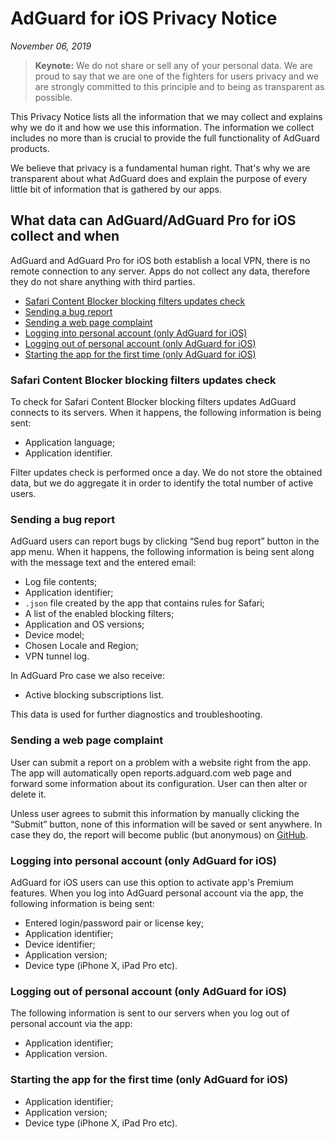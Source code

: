 # AdGuard for iOS Privacy Notice
*November 06, 2019*
> **Keynote:** We do not share or sell any of your personal data. We are proud to say that we are one of the fighters for users privacy and we are strongly committed to this principle and to being as transparent as possible.

This Privacy Notice lists all the information that we may collect and explains why we do it and how we use this information. The information we collect includes no more than is crucial to provide the full functionality of AdGuard products.

We believe that privacy is a fundamental human right. That's why we are transparent about what AdGuard does and explain the purpose of every little bit of information that is gathered by our apps.

## What data can AdGuard/AdGuard Pro for iOS collect and when

AdGuard and AdGuard Pro for iOS both establish a local VPN, there is no remote connection to any server. Apps do not collect any data, therefore they do not share anything with third parties.

* [Safari Content Blocker blocking filters updates check](#filters-updates-check)
* [Sending a bug report](#sending-bug-report)
* [Sending a web page complaint](#web-page-complaint)
* [Logging into personal account (only AdGuard for iOS)](#logging-into-account)
* [Logging out of personal account (only AdGuard for iOS)](#logging-out-account)
* [Starting the app for the first time (only AdGuard for iOS)](#first-time-start)

### <a id="filters-updates-check"></a> Safari Content Blocker blocking filters updates check

To check for Safari Content Blocker blocking filters updates AdGuard connects to its servers. When it happens, the following information is being sent:

* Application language;
* Application identifier.

Filter updates check is performed once a day. We do not store the obtained data, but we do aggregate it in order to identify the total number of active users.

### <a id="sending-bug-report"></a> Sending a bug report

AdGuard users can report bugs by clicking “Send bug report” button in the app menu. When it happens, the following information is being sent along with the message text and the entered email:

* Log file contents;
* Application identifier;
* `.json` file created by the app that contains rules for Safari;
* A list of the enabled blocking filters;
* Application and OS versions;
* Device model;
* Chosen Locale and Region;
* VPN tunnel log.

In AdGuard Pro case we also receive:

* Active blocking subscriptions list.

This data is used for further diagnostics and troubleshooting.

### <a id="web-page-complaint"></a> Sending a web page complaint

User can submit a report on a problem with a website right from the app. The app will automatically open reports.adguard.com web page and forward some information about its configuration. User can then alter or delete it.

Unless user agrees to submit this information by manually clicking the “Submit” button, none of this information will be saved or sent anywhere. In case they do, the report will become public (but anonymous) on [GitHub](https://github.com/adguardteam/adguardfilters/issues).

### <a id="logging-into-account"></a> Logging into personal account (only AdGuard for iOS)

AdGuard for iOS users can use this option to activate app's Premium features. When you log into AdGuard personal account via the app, the following information is being sent:

* Entered login/password pair or license key;
* Application identifier;
* Device identifier;
* Application version;
* Device type (iPhone X, iPad Pro etc).

### <a id="logging-out-account"></a> Logging out of personal account (only AdGuard for iOS)

The following information is sent to our servers when you log out of personal account via the app:

* Application identifier;
* Application version.

### <a id="first-time-start"></a> Starting the app for the first time (only AdGuard for iOS)

* Application identifier;
* Application version; 
* Device type (iPhone X, iPad Pro etc).